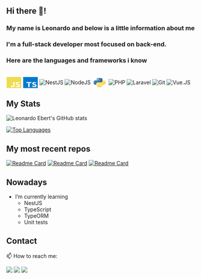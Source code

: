 ## Hi there 👋! 

### My name is Leonardo and below is a little information about me

### I'm a full-stack developer most focused on back-end.

### Here are the languages and frameworks i know


<div style="display: inline_block"><br>
  <img align="center" alt="Js" height="30" width="40" src="https://raw.githubusercontent.com/devicons/devicon/master/icons/javascript/javascript-plain.svg">
  <img align="center" alt="Ts" height="30" width="40" src="https://raw.githubusercontent.com/devicons/devicon/master/icons/typescript/typescript-plain.svg">
  <img align="center" alt="NestJS" height="30" width="40" src="https://cdn.jsdelivr.net/gh/devicons/devicon@latest/icons/nestjs/nestjs-original.svg">
  <img align="center" alt="NodeJS" height="30" width="40" src="https://cdn.jsdelivr.net/gh/devicons/devicon@latest/icons/nodejs/nodejs-original-wordmark.svg">
  <img align="center" alt="Python" height="30" width="40" src="https://raw.githubusercontent.com/devicons/devicon/master/icons/python/python-original.svg">
  <img align="center" alt="PHP" height="30" width="40" src="https://cdn.jsdelivr.net/gh/devicons/devicon@latest/icons/php/php-original.svg" />
  <img align="center" alt="Laravel" height="30" width="40" src="https://cdn.jsdelivr.net/gh/devicons/devicon@latest/icons/laravel/laravel-original.svg" />
  <img align="center" alt="Git" height="30" width="40" src="https://cdn.jsdelivr.net/gh/devicons/devicon@latest/icons/git/git-original.svg" />
  <img align="center" alt="Vue.JS" height="30" width="40" src="https://cdn.jsdelivr.net/gh/devicons/devicon@latest/icons/vuejs/vuejs-original.svg" />
</div>

## My Stats
![Leonardo Ebert's GitHub stats](https://github-readme-stats.vercel.app/api?username=leonardoEbert&show_icons=true&theme=blue_navy)

[![Top Languages](https://github-readme-stats.vercel.app/api/top-langs/?username=leonardoEbert&layout=compact)](https://github.com/anuraghazra/github-readme-stats)

## My most recent repos
[![Readme Card](https://github-readme-stats.vercel.app/api/pin/?username=leonardoEbert&repo=fortune-maker)](https://github.com/anuraghazra/github-readme-stats)
[![Readme Card](https://github-readme-stats.vercel.app/api/pin/?username=leonardoEbert&repo=instagram-clone)](https://github.com/anuraghazra/github-readme-stats)
[![Readme Card](https://github-readme-stats.vercel.app/api/pin/?username=leonardoEbert&repo=rails-erp)](https://github.com/anuraghazra/github-readme-stats)


## Nowadays
- I’m currently learning
    - NestJS
    - TypeScript
    - TypeORM
    - Unit tests

  
## Contact
📫 How to reach me: 

<a href="https://instagram.com/ebertleonardo" target="_blank"><img src="https://img.shields.io/badge/-Instagram-%23E4405F?style=for-the-badge&logo=instagram&logoColor=white" target="_blank"></a>
<a href="https://www.linkedin.com/in/leonardo-ebert" target="_blank"><img src="https://img.shields.io/badge/-LinkedIn-%230077B5?style=for-the-badge&logo=linkedin&logoColor=white" target="_blank"></a>
<a href="mailto:leoebert19@gmail.com"><img src="https://img.shields.io/badge/-Gmail-%23333?style=for-the-badge&logo=gmail&logoColor=white" target="_blank"></a>
